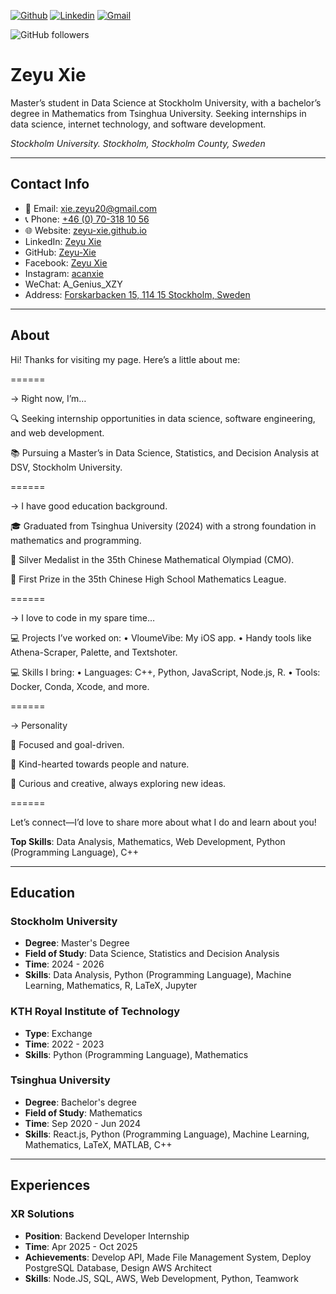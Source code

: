 [![Github](https://img.shields.io/badge/-Github-000?style=for-the-badge&logo=Github&logoColor=white)](https://github.com/Zeyu-Xie) [![Linkedin](https://img.shields.io/badge/-LinkedIn-blue?style=for-the-badge&logo=Linkedin&logoColor=white)](https://www.linkedin.com/in/zeyu-xie/) [![Gmail](https://img.shields.io/badge/-Gmail-c14438?style=for-the-badge&logo=Gmail&logoColor=white)](mailto:xie.zeyu20@gmail.com)



![GitHub followers](https://img.shields.io/github/followers/Zeyu-Xie?style=for-the-badge)

# Zeyu Xie

Master’s student in Data Science at Stockholm University, with a bachelor’s degree in Mathematics from Tsinghua University. Seeking internships in data science, internet technology, and software development.

*Stockholm University. Stockholm, Stockholm County, Sweden*

---

## Contact Info

- 📧 Email: [xie.zeyu20@gmail.com](mailto:xie.zeyu20@gmail.com)
- 📞 Phone: [+46 (0) 70-318 10 56](tel:+460703181056)
- 🌐 Website: [zeyu-xie.github.io](https://zeyu-xie.github.io)
- LinkedIn: [Zeyu Xie](https://www.linkedin.com/in/zeyu-xie)
- GitHub: [Zeyu-Xie](https://github.com/Zeyu-Xie)
- Facebook: [Zeyu Xie](https://www.facebook.com/profile.php?id=100074450301226)
- Instagram: [acanxie](https://www.instagram.com/acanxie/)
- WeChat: A_Genius_XZY
- Address: [Forskarbacken 15, 114 15 Stockholm, Sweden](https://maps.app.goo.gl/Y9rKbTeWLCVW9uPa6)

---

## About

Hi! Thanks for visiting my page. Here’s a little about me:

======

-> Right now, I’m…

🔍 Seeking internship opportunities in data science, software engineering, and web development.

📚 Pursuing a Master’s in Data Science, Statistics, and Decision Analysis at DSV, Stockholm University.

======

-> I have good education background.

🎓 Graduated from Tsinghua University (2024) with a strong foundation in mathematics and programming.

🏅 Silver Medalist in the 35th Chinese Mathematical Olympiad (CMO).

🏅 First Prize in the 35th Chinese High School Mathematics League.

======

-> I love to code in my spare time…

💻 Projects I’ve worked on:
 • VloumeVibe: My iOS app.
 • Handy tools like Athena-Scraper, Palette, and Textshoter.

💻 Skills I bring:
 • Languages: C++, Python, JavaScript, Node.js, R.
 • Tools: Docker, Conda, Xcode, and more.

======

-> Personality

🎯 Focused and goal-driven.

🐶 Kind-hearted towards people and nature.

🤔 Curious and creative, always exploring new ideas.

======

Let’s connect—I’d love to share more about what I do and learn about you!

**Top Skills**: Data Analysis, Mathematics, Web Development, Python (Programming Language), C++

---

## Education

### Stockholm University

- **Degree**: Master's Degree
- **Field of Study**: Data Science, Statistics and Decision Analysis
- **Time**: 2024 - 2026
- **Skills**: Data Analysis, Python (Programming Language), Machine Learning, Mathematics, R, LaTeX, Jupyter

### KTH Royal Institute of Technology

- **Type**: Exchange
- **Time**: 2022 - 2023
- **Skills**: Python (Programming Language), Mathematics

### Tsinghua University

- **Degree**: Bachelor's degree
- **Field of Study**: Mathematics
- **Time**: Sep 2020 - Jun 2024
- **Skills**: React.js, Python (Programming Language), Machine Learning, Mathematics, LaTeX, MATLAB, C++

---

## Experiences

### XR Solutions

- **Position**: Backend Developer Internship
- **Time**: Apr 2025 - Oct 2025
- **Achievements**: Develop API, Made File Management System, Deploy PostgreSQL Database, Design AWS Architect
- **Skills**: Node.JS, SQL, AWS, Web Development, Python, Teamwork
